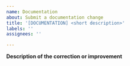 ```yaml
---
name: Documentation
about: Submit a documentation change
title: '[DOCUMENTATION] <short description>'
labels: ''
assignees: ''

---
```


**Description of the correction or improvement**

<!-- Describe what you want to improve. -->

